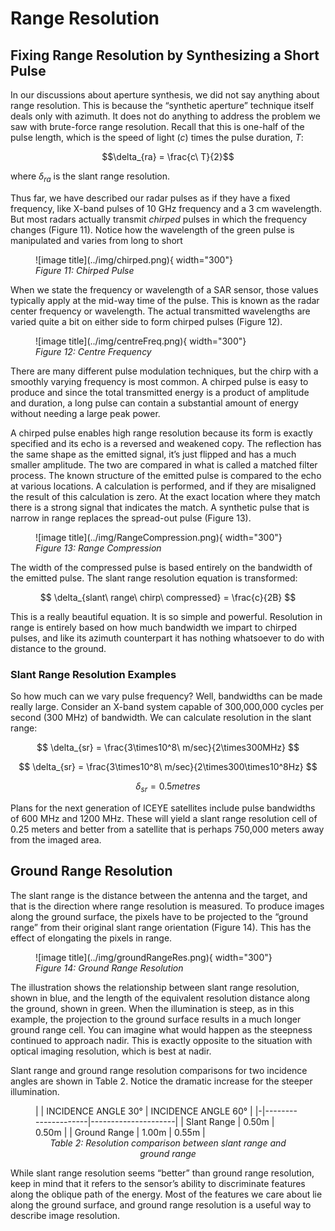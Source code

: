 # Range Resolution
## Fixing Range Resolution by Synthesizing a Short Pulse
In our discussions about aperture synthesis, we did not say anything about range resolution. This is because the “synthetic aperture” technique itself deals only with azimuth. It does not do anything to address the problem we saw with brute-force range resolution. Recall that this is one-half of the pulse length, which is the speed of light ($c$) times the pulse duration, $T$: 

$$\delta_{ra} = \frac{c\ T}{2}$$

where $\delta_{ra}$ is the slant range resolution.

Thus far, we have described our radar pulses as if they have a fixed frequency, like X-band pulses of 10 GHz frequency and a 3 cm wavelength. But most radars actually transmit *chirped* pulses in which the frequency changes (Figure 11). Notice how the wavelength of the green pulse is manipulated and varies from long to short

<figure markdown>
![image title](../img/chirped.png){ width="300"}
<figcaption><em>Figure 11: Chirped Pulse</em></figcaption>
</figure>

When we state the frequency or wavelength of a SAR sensor, those values typically apply at the mid-way time of the pulse. This is known as the radar center frequency or wavelength. The actual transmitted wavelengths are varied quite a bit on either side to form chirped pulses (Figure 12).

<figure markdown>
![image title](../img/centreFreq.png){ width="300"}
<figcaption><em>Figure 12: Centre Frequency</em></figcaption>
</figure>

There are many different pulse modulation techniques, but the chirp with a smoothly varying frequency is most common. A chirped pulse is easy to produce and since the total transmitted energy is a product of amplitude and duration, a long pulse can contain a substantial amount of energy without needing a large peak power.

A chirped pulse enables high range resolution because its form is exactly specified and its echo is a reversed and weakened copy. The reflection has the same shape as the emitted signal, it’s just flipped and has a much smaller amplitude. The two are compared in what is called a matched filter process. The known structure of the emitted pulse is compared to the echo at various locations. A calculation is performed, and if they are misaligned the result of this calculation is zero. At the exact location where they match there is a strong signal that indicates the match. A synthetic pulse that is narrow in range replaces the spread-out pulse (Figure 13).

<figure markdown>
![image title](../img/RangeCompression.png){ width="300"}
<figcaption><em>Figure 13: Range Compression</em></figcaption>
</figure>

The width of the compressed pulse is based entirely on the bandwidth of the emitted pulse. The slant range resolution equation is transformed:

$$ \delta_{slant\ range\ chirp\ compressed} = \frac{c}{2B} $$

This is a really beautiful equation. It is so simple and powerful. Resolution in range is entirely based on how much bandwidth we impart to chirped pulses, and like its azimuth counterpart it has nothing whatsoever to do with distance to the ground.

### Slant Range Resolution Examples
So how much can we vary pulse frequency? Well, bandwidths can be made really large. Consider an X-band system capable of 300,000,000 cycles per second (300 MHz) of bandwidth. We can calculate resolution in the slant range:

$$ \delta_{sr} = \frac{3\times10^8\ m/sec}{2\times300MHz} $$

$$ \delta_{sr} = \frac{3\times10^8\ m/sec}{2\times300\times10^8Hz} $$

$$ \delta_{sr} = 0.5 metres $$

Plans for the next generation of ICEYE satellites include pulse bandwidths of 600 MHz and 1200 MHz. These will yield a slant range resolution cell of 0.25 meters and better from a satellite that is perhaps 750,000 meters away from the imaged area.

## Ground Range Resolution
The slant range is the distance between the antenna and the target, and that is the direction where range resolution is measured. To produce images along the ground surface, the pixels have to be projected to the “ground range” from their original slant range orientation (Figure 14). This has the effect of elongating the pixels in range.

<figure markdown>
![image title](../img/groundRangeRes.png){ width="300"}
<figcaption><em>Figure 14: Ground Range Resolution</em></figcaption>
</figure>


The illustration shows the relationship between slant range resolution, shown in blue, and the length of the equivalent resolution distance along the ground, shown in green. When the illumination is steep, as in this example, the projection to the ground surface results in a much longer ground range cell. You can imagine what would happen as the steepness continued to approach nadir. This is exactly opposite to the situation with optical imaging resolution, which is best at nadir.

Slant range and ground range resolution comparisons for two incidence angles are shown in Table 2. Notice the dramatic increase for the steeper illumination.

<figure markdown>
| | INCIDENCE ANGLE 30° | INCIDENCE ANGLE 60° |
|-|---------------------|---------------------|
| Slant Range | 0.50m | 0.50m |
|  Ground Range | 1.00m | 0.55m |
<figcaption align = "center"><em>Table 2: Resolution comparison between slant range and ground range</em></figcaption>
</figure>

While slant range resolution seems “better” than ground range resolution, keep in mind that it refers to the sensor’s ability to discriminate features along the oblique path of the energy. Most of the features we care about lie along the ground surface, and ground range resolution is a useful way to describe image resolution.